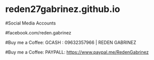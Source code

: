# reden27gabrinez.github.io

#Social Media Accounts

#facebook.com/reden.gabrinez

#Buy me a Coffee: GCASH : 09632357966 | REDEN GABRINEZ

#Buy me a Coffee: PAYPALL: https://www.paypal.me/RedenGabrinez
